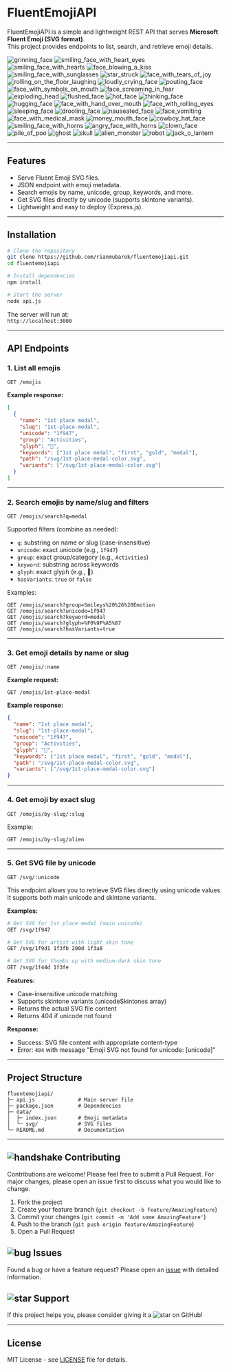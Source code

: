 # FluentEmojiAPI

FluentEmojiAPI is a simple and lightweight REST API that serves **Microsoft Fluent Emoji (SVG format)**.  
This project provides endpoints to list, search, and retrieve emoji details.

![grinning_face](https://fluentemojiapi-production.up.railway.app/svg/1f600) ![smiling_face_with_heart_eyes](https://fluentemojiapi-production.up.railway.app/svg/1f60d) ![smiling_face_with_hearts](https://fluentemojiapi-production.up.railway.app/svg/1f970) ![face_blowing_a_kiss](https://fluentemojiapi-production.up.railway.app/svg/1f618) ![smiling_face_with_sunglasses](https://fluentemojiapi-production.up.railway.app/svg/1f60e) ![star_struck](https://fluentemojiapi-production.up.railway.app/svg/1f929) ![face_with_tears_of_joy](https://fluentemojiapi-production.up.railway.app/svg/1f602) ![rolling_on_the_floor_laughing](https://fluentemojiapi-production.up.railway.app/svg/1f923) ![loudly_crying_face](https://fluentemojiapi-production.up.railway.app/svg/1f62d) ![pouting_face](https://fluentemojiapi-production.up.railway.app/svg/1f621) ![face_with_symbols_on_mouth](https://fluentemojiapi-production.up.railway.app/svg/1f92c) ![face_screaming_in_fear](https://fluentemojiapi-production.up.railway.app/svg/1f631) ![exploding_head](https://fluentemojiapi-production.up.railway.app/svg/1f92f) ![flushed_face](https://fluentemojiapi-production.up.railway.app/svg/1f633) ![hot_face](https://fluentemojiapi-production.up.railway.app/svg/1f975) ![thinking_face](https://fluentemojiapi-production.up.railway.app/svg/1f914) ![hugging_face](https://fluentemojiapi-production.up.railway.app/svg/1f917) ![face_with_hand_over_mouth](https://fluentemojiapi-production.up.railway.app/svg/1f92d) ![face_with_rolling_eyes](https://fluentemojiapi-production.up.railway.app/svg/1f644) ![sleeping_face](https://fluentemojiapi-production.up.railway.app/svg/1f634) ![drooling_face](https://fluentemojiapi-production.up.railway.app/svg/1f924) ![nauseated_face](https://fluentemojiapi-production.up.railway.app/svg/1f922) ![face_vomiting](https://fluentemojiapi-production.up.railway.app/svg/1f92e) ![face_with_medical_mask](https://fluentemojiapi-production.up.railway.app/svg/1f637) ![money_mouth_face](https://fluentemojiapi-production.up.railway.app/svg/1f911) ![cowboy_hat_face](https://fluentemojiapi-production.up.railway.app/svg/1f920) ![smiling_face_with_horns](https://fluentemojiapi-production.up.railway.app/svg/1f608) ![angry_face_with_horns](https://fluentemojiapi-production.up.railway.app/svg/1f47f) ![clown_face](https://fluentemojiapi-production.up.railway.app/svg/1f921) ![pile_of_poo](https://fluentemojiapi-production.up.railway.app/svg/1f4a9) ![ghost](https://fluentemojiapi-production.up.railway.app/svg/1f47b) ![skull](https://fluentemojiapi-production.up.railway.app/svg/1f480) ![alien_monster](https://fluentemojiapi-production.up.railway.app/svg/1f47d) ![robot](https://fluentemojiapi-production.up.railway.app/svg/1f916) ![jack_o_lantern](https://fluentemojiapi-production.up.railway.app/svg/1f383)

---

## Features

- Serve Fluent Emoji SVG files.
- JSON endpoint with emoji metadata.
- Search emojis by name, unicode, group, keywords, and more.
- Get SVG files directly by unicode (supports skintone variants).
- Lightweight and easy to deploy (Express.js).

---

## Installation

```bash
# Clone the repository
git clone https://github.com/rianmubarok/fluentemojiapi.git
cd fluentemojiapi

# Install dependencies
npm install

# Start the server
node api.js
```

The server will run at:  
`http://localhost:3000`

---

## API Endpoints

### 1. List all emojis

```
GET /emojis
```

**Example response:**

```json
[
  {
    "name": "1st place medal",
    "slug": "1st-place-medal",
    "unicode": "1f947",
    "group": "Activities",
    "glyph": "🥇",
    "keywords": ["1st place medal", "first", "gold", "medal"],
    "path": "/svg/1st-place-medal-color.svg",
    "variants": ["/svg/1st-place-medal-color.svg"]
  }
]
```

---

### 2. Search emojis by name/slug and filters

```
GET /emojis/search?q=medal
```

Supported filters (combine as needed):

- `q`: substring on name or slug (case-insensitive)
- `unicode`: exact unicode (e.g., `1f947`)
- `group`: exact group/category (e.g., `Activities`)
- `keyword`: substring across keywords
- `glyph`: exact glyph (e.g., 🥇)
- `hasVariants`: `true` or `false`

Examples:

```
GET /emojis/search?group=Smileys%20%26%20Emotion
GET /emojis/search?unicode=1f947
GET /emojis/search?keyword=medal
GET /emojis/search?glyph=%F0%9F%A5%87
GET /emojis/search?hasVariants=true
```

---

### 3. Get emoji details by name or slug

```
GET /emojis/:name
```

**Example request:**

```
GET /emojis/1st-place-medal
```

**Example response:**

```json
{
  "name": "1st place medal",
  "slug": "1st-place-medal",
  "unicode": "1f947",
  "group": "Activities",
  "glyph": "🥇",
  "keywords": ["1st place medal", "first", "gold", "medal"],
  "path": "/svg/1st-place-medal-color.svg",
  "variants": ["/svg/1st-place-medal-color.svg"]
}
```

---

### 4. Get emoji by exact slug

```
GET /emojis/by-slug/:slug
```

Example:

```
GET /emojis/by-slug/alien
```

---

### 5. Get SVG file by unicode

```
GET /svg/:unicode
```

This endpoint allows you to retrieve SVG files directly using unicode values. It supports both main unicode and skintone variants.

**Examples:**

```bash
# Get SVG for 1st place medal (main unicode)
GET /svg/1f947

# Get SVG for artist with light skin tone
GET /svg/1f9d1 1f3fb 200d 1f3a8

# Get SVG for thumbs up with medium-dark skin tone
GET /svg/1f44d 1f3fe
```

**Features:**

- Case-insensitive unicode matching
- Supports skintone variants (unicodeSkintones array)
- Returns the actual SVG file content
- Returns 404 if unicode not found

**Response:**

- Success: SVG file content with appropriate content-type
- Error: `404` with message "Emoji SVG not found for unicode: [unicode]"

---

## Project Structure

```
fluentemojiapi/
├─ api.js              # Main server file
├─ package.json        # Dependencies
├─ data/
│  ├─ index.json       # Emoji metadata
│  └─ svg/             # SVG files
└─ README.md           # Documentation
```

---

## ![handshake](https://fluentemojiapi-production.up.railway.app/svg/1f91d?size=24) Contributing

Contributions are welcome! Please feel free to submit a Pull Request. For major changes, please open an issue first to discuss what you would like to change.

1. Fork the project
2. Create your feature branch (`git checkout -b feature/AmazingFeature`)
3. Commit your changes (`git commit -m 'Add some AmazingFeature'`)
4. Push to the branch (`git push origin feature/AmazingFeature`)
5. Open a Pull Request

## ![bug](https://fluentemojiapi-production.up.railway.app/svg/1f41b?size=24) Issues

Found a bug or have a feature request? Please open an [issue](https://github.com/rianmubarok/fluentemojiapi/issues) with detailed information.

## ![star](https://fluentemojiapi-production.up.railway.app/svg/2b50?size=24) Support

If this project helps you, please consider giving it a ![star](https://fluentemojiapi-production.up.railway.app/svg/2b50?size=16) on GitHub!

---

## License

MIT License - see [LICENSE](LICENSE) file for details.
